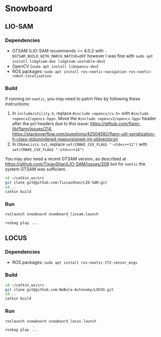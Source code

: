 # Snowboard

## LIO-SAM

### Dependencies

* GTSAM (LIO-SAM recommends >= 4.0.2 with `-DGTSAM_BUILD_WITH_MARCH_NATIVE=OFF` however I was fine with `sudo apt install libgtsam-dev libgtsam-unstable-dev`)
* OpenCV (`sudo apt install libopencv-dev`)
* ROS packages: `sudo apt install ros-noetic-navigation ros-noetic-robot-localization`

### Build

If running on `noetic`, you may need to patch files by following these instructions:
1. In `include/utility.h`, replace `#include <opencv/cv.h>` with `#include <opencv2/opencv.hpp>`. Move the `#include <opencv2/opencv.hpp>` header after the pcl headers due to this issue: https://github.com/flann-lib/flann/issues/214, https://stackoverflow.com/questions/42504592/flann-util-serialization-h-class-stdunordered-mapunsigned-int-stdvectorun
2. In `CMakeLists.txt`, replace `set(CMAKE_CXX_FLAGS "-std=c++11")` with `set(CMAKE_CXX_FLAGS "-std=c++14")`

You may also need a recent GTSAM version, as described at https://github.com/TixiaoShan/LIO-SAM/issues/206 but for `noetic` the system GTSAM was sufficient.

```bash
cd ~/catkin_ws/src
git clone git@github.com:TixiaoShan/LIO-SAM.git
cd ..
catkin build
```

### Run

```bash
roslaunch snowboard snowboard_liosam.launch
```

```bash
rosbag play ...
```

## LOCUS

### Dependencies

* ROS packages: `sudo apt install ros-noetic-tf2-sensor_msgs`

### Build

```bash
cd ~/catkin_ws/src
git clone git@github.com:NeBula-Autonomy/LOCUS.git
cd ..
catkin build
```

### Run

```bash
roslaunch snowboard snowboard_locus.launch
```

```bash
rosbag play ...
```
